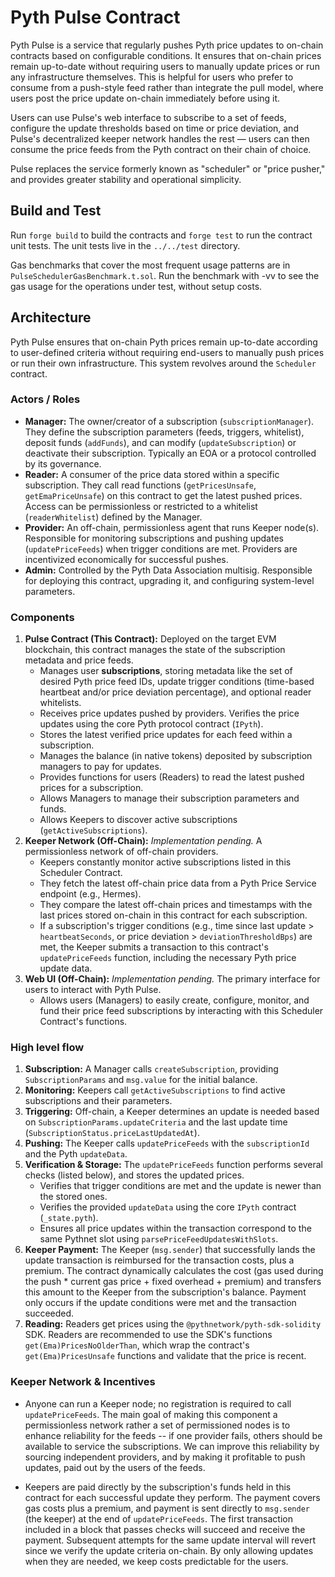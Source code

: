 # Pyth Pulse Contract

Pyth Pulse is a service that regularly pushes Pyth price updates to on-chain contracts based on configurable conditions. It ensures that on-chain prices remain up-to-date without requiring users to manually update prices or run any infrastructure themselves. This is helpful for users who prefer to consume from a push-style feed rather than integrate the pull model, where users post the price update on-chain immediately before using it.

Users can use Pulse's web interface to subscribe to a set of feeds, configure the update thresholds based on time or price deviation, and Pulse's decentralized keeper network handles the rest — users can then consume the price feeds from the Pyth contract on their chain of choice.

Pulse replaces the service formerly known as "scheduler" or "price pusher," and provides greater stability and operational simplicity.

## Build and Test

Run `forge build` to build the contracts and `forge test` to run the contract unit tests.
The unit tests live in the `../../test` directory.

Gas benchmarks that cover the most frequent usage patterns are in `PulseSchedulerGasBenchmark.t.sol`. Run the benchmark with -vv to see the gas usage for the operations under test, without setup costs.

## Architecture

Pyth Pulse ensures that on-chain Pyth prices remain up-to-date according to user-defined criteria without requiring end-users to manually push prices or run their own infrastructure. This system revolves around the `Scheduler` contract.

### Actors / Roles

- **Manager:** The owner/creator of a subscription (`subscriptionManager`). They define the subscription parameters (feeds, triggers, whitelist), deposit funds (`addFunds`), and can modify (`updateSubscription`) or deactivate their subscription. Typically an EOA or a protocol controlled by its governance.
- **Reader:** A consumer of the price data stored within a specific subscription. They call read functions (`getPricesUnsafe`, `getEmaPriceUnsafe`) on this contract to get the latest pushed prices. Access can be permissionless or restricted to a whitelist (`readerWhitelist`) defined by the Manager.
- **Provider:** An off-chain, permissionless agent that runs Keeper node(s). Responsible for monitoring subscriptions and pushing updates (`updatePriceFeeds`) when trigger conditions are met. Providers are incentivized economically for successful pushes.
- **Admin:** Controlled by the Pyth Data Association multisig. Responsible for deploying this contract, upgrading it, and configuring system-level parameters.

### Components

1.  **Pulse Contract (This Contract):** Deployed on the target EVM blockchain, this contract manages the state of the subscription metadata and price feeds.
    - Manages user **subscriptions**, storing metadata like the set of desired Pyth price feed IDs, update trigger conditions (time-based heartbeat and/or price deviation percentage), and optional reader whitelists.
    - Receives price updates pushed by providers. Verifies the price updates using the core Pyth protocol contract (`IPyth`).
    - Stores the latest verified price updates for each feed within a subscription.
    - Manages the balance (in native tokens) deposited by subscription managers to pay for updates.
    - Provides functions for users (Readers) to read the latest pushed prices for a subscription.
    - Allows Managers to manage their subscription parameters and funds.
    - Allows Keepers to discover active subscriptions (`getActiveSubscriptions`).
2.  **Keeper Network (Off-Chain):** _Implementation pending._ A permissionless network of off-chain providers.
    - Keepers constantly monitor active subscriptions listed in this Scheduler Contract.
    - They fetch the latest off-chain price data from a Pyth Price Service endpoint (e.g., Hermes).
    - They compare the latest off-chain prices and timestamps with the last prices stored on-chain in this contract for each subscription.
    - If a subscription's trigger conditions (e.g., time since last update > `heartbeatSeconds`, or price deviation > `deviationThresholdBps`) are met, the Keeper submits a transaction to this contract's `updatePriceFeeds` function, including the necessary Pyth price update data.
3.  **Web UI (Off-Chain):** _Implementation pending._ The primary interface for users to interact with Pyth Pulse.
    - Allows users (Managers) to easily create, configure, monitor, and fund their price feed subscriptions by interacting with this Scheduler Contract's functions.

### High level flow

1.  **Subscription:** A Manager calls `createSubscription`, providing `SubscriptionParams` and `msg.value` for the initial balance.
2.  **Monitoring:** Keepers call `getActiveSubscriptions` to find active subscriptions and their parameters.
3.  **Triggering:** Off-chain, a Keeper determines an update is needed based on `SubscriptionParams.updateCriteria` and the last update time (`SubscriptionStatus.priceLastUpdatedAt`).
4.  **Pushing:** The Keeper calls `updatePriceFeeds` with the `subscriptionId` and the Pyth `updateData`.
5.  **Verification & Storage:** The `updatePriceFeeds` function performs several checks (listed below), and stores the updated prices.
    - Verifies that trigger conditions are met and the update is newer than the stored ones.
    - Verifies the provided `updateData` using the core `IPyth` contract (`_state.pyth`).
    - Ensures all price updates within the transaction correspond to the same Pythnet slot using `parsePriceFeedUpdatesWithSlots`.
6.  **Keeper Payment:** The Keeper (`msg.sender`) that successfully lands the update transaction is reimbursed for the transaction costs, plus a premium. The contract dynamically calculates the cost (gas used during the push \* current gas price + fixed overhead + premium) and transfers this amount to the Keeper from the subscription's balance. Payment only occurs if the update conditions were met and the transaction succeeded.
7.  **Reading:** Readers get prices using the `@pythnetwork/pyth-sdk-solidity` SDK. Readers are recommended to use the SDK's functions `get(Ema)PricesNoOlderThan`, which wrap the contract's `get(Ema)PricesUnsafe` functions and validate that the price is recent.

### Keeper Network & Incentives

- Anyone can run a Keeper node; no registration is required to call `updatePriceFeeds`. The main goal of making this component a permissionless network rather a set of permissioned nodes is to enhance reliability for the feeds -- if one provider fails, others should be available to service the subscriptions. We can improve this reliability by sourcing independent providers, and by making it profitable to push updates, paid out by the users of the feeds.

- Keepers are paid directly by the subscription's funds held in this contract for each successful update they perform. The payment covers gas costs plus a premium, and payment is sent directly to `msg.sender` (the keeper) at the end of `updatePriceFeeds`. The first transaction included in a block that passes checks will succeed and receive the payment. Subsequent attempts for the same update interval will revert since we verify the update criteria on-chain. By only allowing updates when they are needed, we keep costs predictable for the users.
